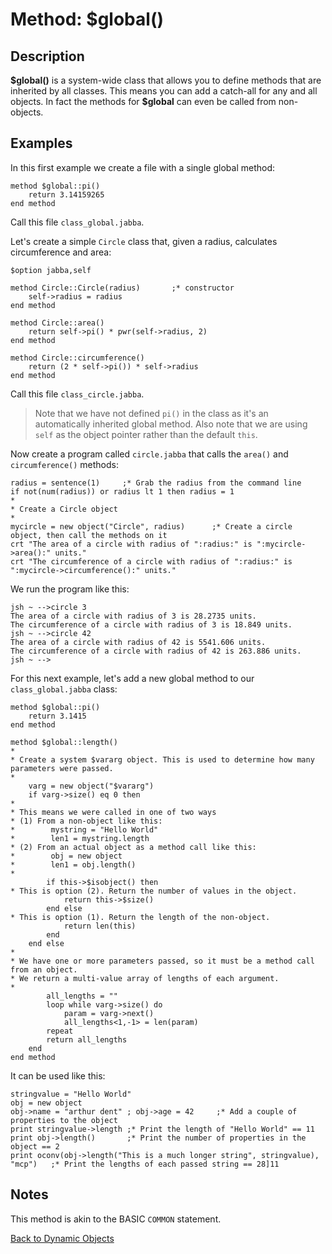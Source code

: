 # Method: $global()

<PageHeader />

## Description

 **\$global()** is a system-wide class that allows you to define methods that are inherited by all classes. This means you can add a catch-all for any and all objects. In fact the methods for **\$global** can even be called from non-objects.

## Examples

In this first example we create a file with a single global method:

```
method $global::pi()
    return 3.14159265
end method
```

Call this file `class_global.jabba`.

Let's create a simple `Circle` class that, given a radius, calculates circumference and area:

```
$option jabba,self

method Circle::Circle(radius)       ;* constructor
    self->radius = radius
end method

method Circle::area()
    return self->pi() * pwr(self->radius, 2)
end method

method Circle::circumference()
    return (2 * self->pi()) * self->radius
end method
```

Call this file `class_circle.jabba`.

>Note that we have not defined `pi()` in the class as it's an automatically inherited global method.
>Also note that we are using `self` as the object pointer rather than the default `this`.

Now create a program called `circle.jabba` that calls the `area()` and `circumference()` methods:

```
radius = sentence(1)     ;* Grab the radius from the command line
if not(num(radius)) or radius lt 1 then radius = 1
*
* Create a Circle object
*
mycircle = new object("Circle", radius)      ;* Create a circle object, then call the methods on it
crt "The area of a circle with radius of ":radius:" is ":mycircle->area():" units."
crt "The circumference of a circle with radius of ":radius:" is ":mycircle->circumference():" units."
```

We run the program like this:

```
jsh ~ -->circle 3
The area of a circle with radius of 3 is 28.2735 units.
The circumference of a circle with radius of 3 is 18.849 units.
jsh ~ -->circle 42
The area of a circle with radius of 42 is 5541.606 units.
The circumference of a circle with radius of 42 is 263.886 units.
jsh ~ -->
```

For this next example, let's add a new global method to our `class_global.jabba` class:

```
method $global::pi()
    return 3.1415
end method

method $global::length()
*
* Create a system $vararg object. This is used to determine how many parameters were passed.
*
    varg = new object("$vararg")
    if varg->size() eq 0 then
*
* This means we were called in one of two ways
* (1) From a non-object like this:
*        mystring = "Hello World"
*        len1 = mystring.length
* (2) From an actual object as a method call like this:
*        obj = new object
*        len1 = obj.length()
*
        if this->$isobject() then
* This is option (2). Return the number of values in the object.        
            return this->$size()
        end else
* This is option (1). Return the length of the non-object.        
            return len(this)
        end
    end else
*
* We have one or more parameters passed, so it must be a method call from an object.
* We return a multi-value array of lengths of each argument.
*    
        all_lengths = ""
        loop while varg->size() do
            param = varg->next()
            all_lengths<1,-1> = len(param)
        repeat
        return all_lengths
    end
end method
```

It can be used like this:

```
stringvalue = "Hello World"
obj = new object
obj->name = "arthur dent" ; obj->age = 42     ;* Add a couple of properties to the object
print stringvalue->length ;* Print the length of "Hello World" == 11
print obj->length()       ;* Print the number of properties in the object == 2
print oconv(obj->length("This is a much longer string", stringvalue), "mcp")   ;* Print the lengths of each passed string == 28]11
```

## Notes

This method is akin to the BASIC `COMMON` statement.

[Back to Dynamic Objects](./../README.md)
  
<PageFooter />
